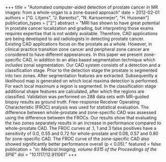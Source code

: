 +++
title = "Automated computer-aided detection of prostate cancer in MR images: from a whole-organ to a zone-based approach"
date = 2012-02-01
authors = ["G. Litjens", "J. Barentsz", "N. Karssemeijer", "H. Huisman"]
publication_types = ["2"]
abstract = "MRI has shown to have great potential in prostate cancer localization and grading, but interpreting those exams requires expertise that is not widely available. Therefore, CAD applications are being developed to aid radiologists in detecting prostate cancer. Existing CAD applications focus on the prostate as a whole. However, in clinical practice transition zone cancer and peripheral zone cancer are considered to have different appearances. In this paper we present zone-specific CAD, in addition to an atlas based segmentation technique which includes zonal segmentation. Our CAD system consists of a detection and a classification stage. Prior to the detection stage the prostate is segmented into two zones. After segmentation features are extracted. Subsequently a likelihood map is generated on which local maxima detection is performed. For each local maximum a region is segmented. In the classification stage additional shape features are calculated, after which the regions are classified. Validation was performed on 288 data sets with MR-guided biopsy results as ground truth. Free-response Receiver Operating Characteristic (FROC) analysis was used for statistical evaluation. The difference between whole-prostate and zone-specific CAD was assessed using the difference between the FROCs. Our results show that evaluating the two zones separately results in an increase in performance compared to whole-prostate CAD. The FROC curves at .1, 1 and 3 false positives have a sensitivity of 0.0, 0.55 and 0.72 for whole-prostate and 0.08, 0.57 and 0.80 for zone-specific CAD. The FROC curve of the zone-specific CAD also showed significantly better performance overall (p < 0.05)."
featured = false
publication = "*in: Medical Imaging, volume 8315 of the Proceedings of the SPIE*"
doi = "10.1117/12.911061"
+++


